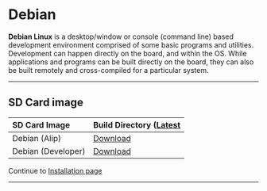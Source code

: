 # Debian

**Debian Linux** is a desktop/window or console (command line) based development environment comprised of some basic programs and utilities. Development can happen directly on the board, and within the OS. While applications and programs can be built directly on the board, they can also be built remotely and cross-compiled for a particular system.

***

## SD Card image

|   SD Card Image   | Build Directory ([Latest](http://builds.96boards.org/snapshots/b2260/linaro/debian/latest/) |
|:------------------|:------------------------------------|
|  Debian (Alip)  |[Download](http://builds.96boards.org/snapshots/b2260/linaro/debian/latest/b2260-jessie_alip_*.img.gz) |
|  Debian (Developer)  |[Download](http://builds.96boards.org/snapshots/b2260/linaro/debian/latest/b2260-jessie_developer_*.img.gz) |

Continue to [Installation page](../Installation/README.md)

***
